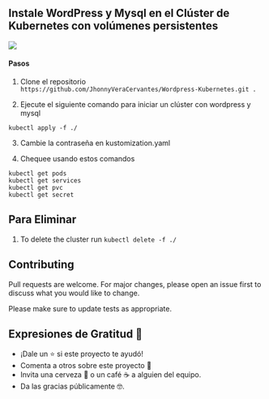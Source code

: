 ## Instale WordPress y Mysql en el Clúster de Kubernetes con volúmenes persistentes
<img src="https://speckyboy.com/wp-content/uploads/2012/10/mysql_wordpress_hero.jpg">

#### Pasos

1. Clone el repositorio
`https://github.com/JhonnyVeraCervantes/Wordpress-Kubernetes.git .`

2. Ejecute el siguiente comando para iniciar un clúster con wordpress y mysql

`kubectl apply -f ./`

3. Cambie la contraseña en kustomization.yaml 

4. Chequee usando estos comandos

```
kubectl get pods
kubectl get services
kubectl get pvc
kubectl get secret
```

## Para Eliminar
1. To delete the cluster run `kubectl delete -f ./`

## Contributing
Pull requests are welcome. For major changes, please open an issue first to discuss what you would like to change.

Please make sure to update tests as appropriate.


## Expresiones de Gratitud 🎁

* ¡Dale un ⭐️ si este proyecto te ayudó!
* Comenta a otros sobre este proyecto 📢
* Invita una cerveza 🍺 o un café ☕ a alguien del equipo. 
* Da las gracias públicamente 🤓.
